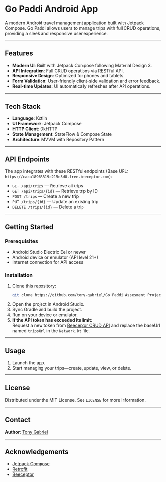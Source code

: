 # Go Paddi Android App

A modern Android travel management application built with Jetpack Compose. Go Paddi allows users to manage trips with full CRUD operations, providing a sleek and responsive user experience.

---

## Features

- **Modern UI**: Built with Jetpack Compose following Material Design 3.
- **API Integration**: Full CRUD operations via RESTful API.
- **Responsive Design**: Optimized for phones and tablets.
- **Form Validation**: User-friendly client-side validation and error feedback.
- **Real-time Updates**: UI automatically refreshes after API operations.

---

## Tech Stack

- **Language**: Kotlin
- **UI Framework**: Jetpack Compose
- **HTTP Client**: OkHTTP
- **State Management**: StateFlow & Compose State
- **Architecture**: MVVM with Repository Pattern

---

## API Endpoints

The app integrates with these RESTful endpoints (Base URL: `https://caca18968819c215e3d8.free.beeceptor.com`):

- `GET /api/trips` — Retrieve all trips
- `GET /api/trips/{id}` — Retrieve trip by ID
- `POST /trips` — Create a new trip
- `PUT /trips/{id}` — Update an existing trip
- `DELETE /trips/{id}` — Delete a trip

---

## Getting Started

### Prerequisites

- Android Studio Electric Eel or newer
- Android device or emulator (API level 21+)
- Internet connection for API access

### Installation

1. Clone this repository:
   ```sh
   git clone https://github.com/tony-gabriel/Go_Paddi_Assesment_Project.git
   ```
2. Open the project in Android Studio.
3. Sync Gradle and build the project.
4. Run on your device or emulator.
5. **If the API token has exceeded its limit:**  
   Request a new token from [Beeceptor CRUD API](https://beeceptor.com/crud-api/) and replace the baseUrl named `tripsUrl` in the `Network.kt` file.

---

## Usage

1. Launch the app.
2. Start managing your trips—create, update, view, or delete.

---

## License

Distributed under the MIT License. See `LICENSE` for more information.

---

## Contact

**Author**: [Tony Gabriel](https://github.com/tony-gabriel)

---

## Acknowledgements

- [Jetpack Compose](https://developer.android.com/jetpack/compose)
- [Retrofit](https://square.github.io/retrofit/)
- [Beeceptor](https://beeceptor.com/)
